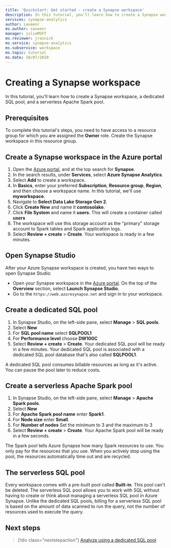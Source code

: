 ```yaml
---
title: 'Quickstart: Get started - create a Synapse workspace' 
description: In this tutorial, you'll learn how to create a Synapse workspace, a dedicated SQL pool, and a serverless Apache Spark pool.
services: synapse-analytics
author: saveenr
ms.author: saveenr
manager: julieMSFT
ms.reviewer: jrasnick
ms.service: synapse-analytics
ms.subservice: workspace
ms.topic: tutorial
ms.date: 10/07/2020 
---
```


# Creating a Synapse workspace

In this tutorial, you'll learn how to create a Synapse workspace, a dedicated SQL pool, and a serverless Apache Spark pool. 

## Prerequisites

To complete this tutorial's steps, you need to have access to a resource group for which you are assigned the **Owner** role. Create the Synapse workspace in this resource group.

## Create a Synapse workspace in the Azure portal

1. Open the [Azure portal](https://portal.azure.com), and at the top search for **Synapse**.
1. In the search results, under **Services**, select **Azure Synapse Analytics**.
1. Select **Add** to create a workspace.
1. In **Basics**, enter your preferred **Subscription**, **Resource group**, **Region**, and then choose a workspace name. In this tutorial, we'll use **myworkspace**.
1. Navigate to **Select Data Lake Storage Gen 2**. 
1. Click **Create New** and name it **contosolake**.
1. Click **File System** and name it **users**. This will create a container called **users**
1. The workspace will use this storage account as the "primary" storage account to Spark tables and Spark application logs.
1. Select **Review + create** > **Create**. Your workspace is ready in a few minutes.

## Open Synapse Studio

After your Azure Synapse workspace is created, you have two ways to open Synapse Studio:

* Open your Synapse workspace in the [Azure portal](https://portal.azure.com). On the top of the **Overview** section, select **Launch Synapse Studio**.
* Go to the `https://web.azuresynapse.net` and sign in to your workspace.

## Create a dedicated SQL pool

1. In Synapse Studio, on the left-side pane, select **Manage** > **SQL pools**.
1. Select **New**
1. For **SQL pool name** select **SQLPOOL1**
1. For **Performance level** choose **DW100C**
1. Select **Review + create** > **Create**. Your dedicated SQL pool will be ready in a few minutes. Your dedicated SQL pool is associated with a dedicated SQL pool database that's also called **SQLPOOL1**.

A dedicated SQL pool consumes billable resources as long as it's active. You can pause the pool later to reduce costs.

## Create a serverless Apache Spark pool

1. In Synapse Studio, on the left-side pane, select **Manage** > **Apache Spark pools**.
1. Select **New** 
1. For **Apache Spark pool name** enter **Spark1**.
1. For **Node size** enter **Small**.
1. For **Number of nodes** Set the minimum to 3 and the maximum to 3
1. Select **Review + create** > **Create**. Your Apache Spark pool will be ready in a few seconds.

The Spark pool tells Azure Synapse how many Spark resources to use. You only pay for the resources that you use. When you actively stop using the pool, the resources automatically time out and are recycled.

## The serverless SQL pool

Every workspace comes with a pre-built pool called **Built-in**. This pool can't be deleted. The serverless SQL pool allows you to work with SQL without having to create or think about managing a serverless SQL pool in Azure Synapse. Unlike the dedicated SQL pools, billing for a serverless SQL pool is based on the amount of data scanned to run the query, not the number of resources used to execute the query.

## Next steps

> [!div class="nextstepaction"]
> [Analyze using a dedicated SQL pool](get-started-analyze-sql-pool.md)
